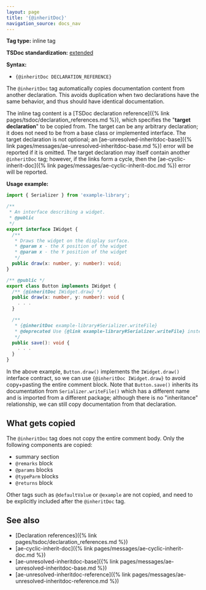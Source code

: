 ```yaml
---
layout: page
title: '{@inheritDoc}'
navigation_source: docs_nav
---
```


**Tag type:** inline tag

**TSDoc standardization:** [extended](
https://github.com/Microsoft/tsdoc/blob/master/tsdoc/src/details/Standardization.ts)

**Syntax:**

* `{@inheritDoc DECLARATION_REFERENCE}`

The `@inheritDoc` tag automatically copies documentation content from another declaration.  This avoids duplication
when two declarations have the same behavior, and thus should have identical documentation.

The inline tag content is a [TSDoc declaration reference]({% link pages/tsdoc/declaration_references.md %}),
which specifies the "**target declaration**" to be copied from.  The target can be any arbitrary declaration;
it does not need to be from a base class or implemented interface.  The target declaration is not optional;
an [ae-unresolved-inheritdoc-base]({% link pages/messages/ae-unresolved-inheritdoc-base.md %}) error
will be reported if it is omitted.  The target declaration may itself contain another
`@inheritDoc` tag; however, if the links form a cycle, then the
[ae-cyclic-inherit-doc]({% link pages/messages/ae-cyclic-inherit-doc.md %}) error will be reported.

**Usage example:**
```ts
import { Serializer } from 'example-library';

/**
 * An interface describing a widget.
 * @public
 */
export interface IWidget {
  /**
   * Draws the widget on the display surface.
   * @param x - the X position of the widget
   * @param x - the Y position of the widget
   */
  public draw(x: number, y: number): void;
}

/** @public */
export class Button implements IWidget {
  /** {@inheritDoc IWidget.draw} */
  public draw(x: number, y: number): void {
    . . .
  }

  /**
   * {@inheritDoc example-library#Serializer.writeFile}
   * @deprecated Use {@link example-library#Serializer.writeFile} instead.
   */
  public save(): void {
    . . .
  }
}
```

In the above example, `Button.draw()` implements the `IWidget.draw()` interface contract, so we can use
`{@inheritDoc IWidget.draw}` to avoid copy+pasting the entire comment block.  Note that `Button.save()`
inherits its documentation from `Serializer.writeFile()` which has a different name and is imported from a different
package; although there is no "inheritance" relationship, we can still copy documentation from that declaration.

## What gets copied

The `@inheritDoc` tag does not copy the entire comment body.  Only the following components are copied:

- summary section
- `@remarks` block
- `@params` blocks
- `@typeParm` blocks
- `@returns` block

Other tags such as `@defaultValue` or `@example` are not copied, and need to be explicitly included after
the `@inheritDoc` tag.

## See also

- [Declaration references]({% link pages/tsdoc/declaration_references.md %})
- [ae-cyclic-inherit-doc]({% link pages/messages/ae-cyclic-inherit-doc.md %})
- [ae-unresolved-inheritdoc-base]({% link pages/messages/ae-unresolved-inheritdoc-base.md %})
- [ae-unresolved-inheritdoc-reference]({% link pages/messages/ae-unresolved-inheritdoc-reference.md %})
